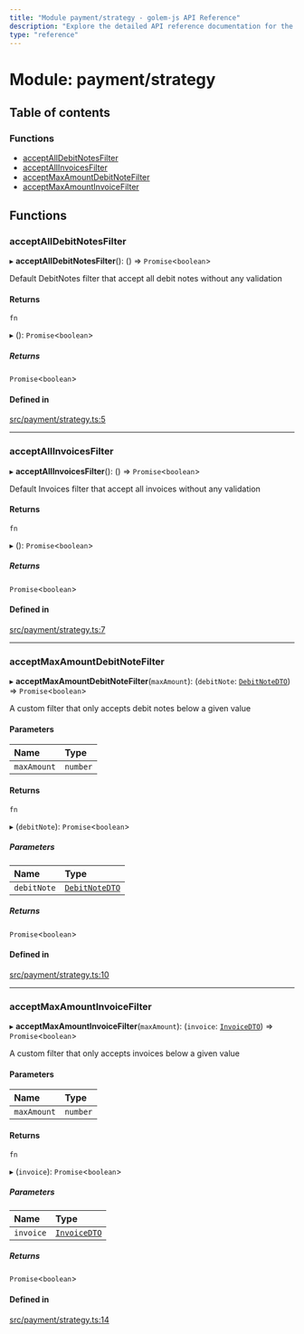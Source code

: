 ```yaml
---
title: "Module payment/strategy - golem-js API Reference"
description: "Explore the detailed API reference documentation for the Module payment/strategy within the golem-js SDK for the Golem Network."
type: "reference"
---
```

# Module: payment/strategy

## Table of contents

### Functions

- [acceptAllDebitNotesFilter](payment_strategy#acceptalldebitnotesfilter)
- [acceptAllInvoicesFilter](payment_strategy#acceptallinvoicesfilter)
- [acceptMaxAmountDebitNoteFilter](payment_strategy#acceptmaxamountdebitnotefilter)
- [acceptMaxAmountInvoiceFilter](payment_strategy#acceptmaxamountinvoicefilter)

## Functions

### acceptAllDebitNotesFilter

▸ **acceptAllDebitNotesFilter**(): () => `Promise`<`boolean`\>

Default DebitNotes filter that accept all debit notes without any validation

#### Returns

`fn`

▸ (): `Promise`<`boolean`\>

##### Returns

`Promise`<`boolean`\>

#### Defined in

[src/payment/strategy.ts:5](https://github.com/golemfactory/golem-js/blob/f41abd4/src/payment/strategy.ts#L5)

___

### acceptAllInvoicesFilter

▸ **acceptAllInvoicesFilter**(): () => `Promise`<`boolean`\>

Default Invoices filter that accept all invoices without any validation

#### Returns

`fn`

▸ (): `Promise`<`boolean`\>

##### Returns

`Promise`<`boolean`\>

#### Defined in

[src/payment/strategy.ts:7](https://github.com/golemfactory/golem-js/blob/f41abd4/src/payment/strategy.ts#L7)

___

### acceptMaxAmountDebitNoteFilter

▸ **acceptMaxAmountDebitNoteFilter**(`maxAmount`): (`debitNote`: [`DebitNoteDTO`](../interfaces/payment_debit_note.DebitNoteDTO)) => `Promise`<`boolean`\>

A custom filter that only accepts debit notes below a given value

#### Parameters

| Name | Type |
| :------ | :------ |
| `maxAmount` | `number` |

#### Returns

`fn`

▸ (`debitNote`): `Promise`<`boolean`\>

##### Parameters

| Name | Type |
| :------ | :------ |
| `debitNote` | [`DebitNoteDTO`](../interfaces/payment_debit_note.DebitNoteDTO) |

##### Returns

`Promise`<`boolean`\>

#### Defined in

[src/payment/strategy.ts:10](https://github.com/golemfactory/golem-js/blob/f41abd4/src/payment/strategy.ts#L10)

___

### acceptMaxAmountInvoiceFilter

▸ **acceptMaxAmountInvoiceFilter**(`maxAmount`): (`invoice`: [`InvoiceDTO`](../interfaces/payment_invoice.InvoiceDTO)) => `Promise`<`boolean`\>

A custom filter that only accepts invoices below a given value

#### Parameters

| Name | Type |
| :------ | :------ |
| `maxAmount` | `number` |

#### Returns

`fn`

▸ (`invoice`): `Promise`<`boolean`\>

##### Parameters

| Name | Type |
| :------ | :------ |
| `invoice` | [`InvoiceDTO`](../interfaces/payment_invoice.InvoiceDTO) |

##### Returns

`Promise`<`boolean`\>

#### Defined in

[src/payment/strategy.ts:14](https://github.com/golemfactory/golem-js/blob/f41abd4/src/payment/strategy.ts#L14)
